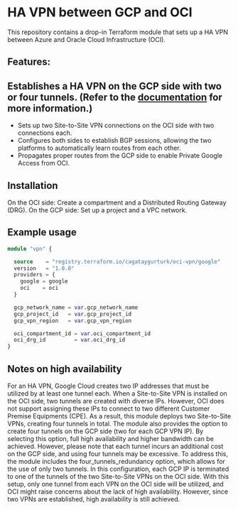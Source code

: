 # HA VPN between GCP and OCI

This repository contains a drop-in Terraform module that sets up a HA VPN between Azure and Oracle Cloud Infrastructure (OCI).

## Features:

## Establishes a HA VPN on the GCP side with two or four tunnels. (Refer to the [documentation](https://cloud.google.com/network-connectivity/docs/vpn/how-to/creating-ha-vpn) for more information.)
- Sets up two Site-to-Site VPN connections on the OCI side with two connections each.
- Configures both sides to establish BGP sessions, allowing the two platforms to automatically learn routes from each other.
- Propagates proper routes from the GCP side to enable Private Google Access from OCI.

## Installation

On the OCI side: Create a compartment and a Distributed Routing Gateway (DRG).
On the GCP side: Set up a project and a VPC network.

## Example usage

````terraform
module "vpn" {

  source    = "registry.terraform.io/cagataygurturk/oci-vpn/google"
  version   = "1.0.0"
  providers = {
    google = google
    oci    = oci
  }

  gcp_network_name = var.gcp_network_name
  gcp_project_id   = var.gcp_project_id
  gcp_vpn_region   = var.gcp_vpn_region

  oci_compartment_id = var.oci_compartment_id
  oci_drg_id         = var.oci_drg_id
}
````

## Notes on high availability

For an HA VPN, Google Cloud creates two IP addresses that must be utilized by at least one tunnel each. When a Site-to-Site VPN is installed on the OCI side, two tunnels are created with diverse IPs. However, OCI does not support assigning these IPs to connect to two different Customer Premise Equipments (CPE). As a result, this module deploys two Site-to-Site VPNs, creating four tunnels in total. The module also provides the option to create four tunnels on the GCP side (two for each GCP VPN IP). By selecting this option, full high availability and higher bandwidth can be achieved. However, please note that each tunnel incurs an additional cost on the GCP side, and using four tunnels may be excessive. To address this, the module includes the four_tunnels_redundancy option, which allows for the use of only two tunnels. In this configuration, each GCP IP is terminated to one of the tunnels of the two Site-to-Site VPNs on the OCI side. With this setup, only one tunnel from each VPN on the OCI side will be utilized, and OCI might raise concerns about the lack of high availability. However, since two VPNs are established, high availability is still achieved.